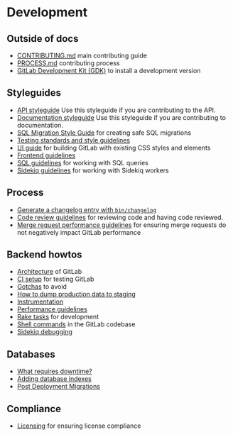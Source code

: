# Development

## Outside of docs

- [CONTRIBUTING.md](https://gitlab.com/gitlab-org/gitlab-ce/blob/master/CONTRIBUTING.md) main contributing guide
- [PROCESS.md](https://gitlab.com/gitlab-org/gitlab-ce/blob/master/PROCESS.md) contributing process
- [GitLab Development Kit (GDK)](https://gitlab.com/gitlab-org/gitlab-development-kit/blob/master/doc/howto/README.md) to install a development version

## Styleguides

- [API styleguide](api_styleguide.md) Use this styleguide if you are
  contributing to the API.
- [Documentation styleguide](doc_styleguide.md) Use this styleguide if you are
  contributing to documentation.
- [SQL Migration Style Guide](migration_style_guide.md) for creating safe SQL migrations
- [Testing standards and style guidelines](testing.md)
- [UI guide](ui_guide.md) for building GitLab with existing CSS styles and elements
- [Frontend guidelines](frontend.md)
- [SQL guidelines](sql.md) for working with SQL queries
- [Sidekiq guidelines](sidekiq_style_guide.md) for working with Sidekiq workers

## Process

- [Generate a changelog entry with `bin/changelog`](changelog.md)
- [Code review guidelines](code_review.md) for reviewing code and having code reviewed.
- [Merge request performance guidelines](merge_request_performance_guidelines.md)
  for ensuring merge requests do not negatively impact GitLab performance

## Backend howtos

- [Architecture](architecture.md) of GitLab
- [CI setup](ci_setup.md) for testing GitLab
- [Gotchas](gotchas.md) to avoid
- [How to dump production data to staging](db_dump.md)
- [Instrumentation](instrumentation.md)
- [Performance guidelines](performance.md)
- [Rake tasks](rake_tasks.md) for development
- [Shell commands](shell_commands.md) in the GitLab codebase
- [Sidekiq debugging](sidekiq_debugging.md)

## Databases

- [What requires downtime?](what_requires_downtime.md)
- [Adding database indexes](adding_database_indexes.md)
- [Post Deployment Migrations](post_deployment_migrations.md)

## Compliance

- [Licensing](licensing.md) for ensuring license compliance
